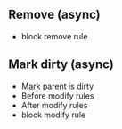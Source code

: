 ## Remove (async)
* block remove rule 


## Mark dirty (async)

* Mark parent is dirty 
* Before modify rules
* After  modify rules
* block modify rule

